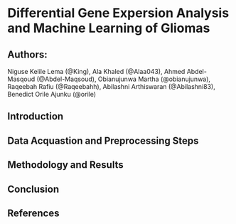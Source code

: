 # Differential Gene Expersion Analysis and Machine Learning of Gliomas

## Authors:
Niguse Kelile Lema (@King),
Ala Khaled (@Alaa043),
Ahmed Abdel-Masqoud (@Abdel-Maqsoud),
Obianujunwa Martha (@obianujunwa),
Raqeebah Rafiu (@Raqeebahh),
Abilashni Arthiswaran (@Abilashni83),
Benedict Orile Ajunku (@orile)

## Introduction
## Data Acquastion and Preprocessing Steps 
## Methodology and Results
## Conclusion
## References 
